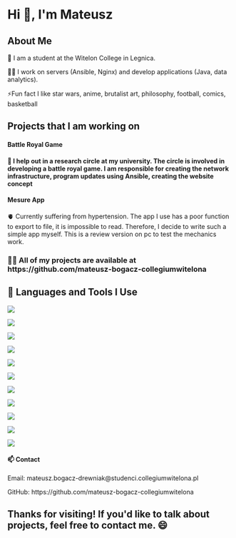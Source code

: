 <h1>Hi 👋, I'm Mateusz</h1>

<h2>About Me</h2>
<p>🚀 I am a student at the Witelon College in Legnica.</p>
<p>👨‍💻 I work on servers (Ansible, Nginx) and develop applications (Java, data analytics).</p>

<p>⚡Fun fact I like star wars, anime, brutalist art, philosophy, football, comics, basketball</p>

<h2>Projects that I am working on</h2>
<h4>Battle Royal Game<h4>
    <p>🔭 I help out in a research circle at my university. The circle is involved in developing a battle royal game. I am responsible for creating the network infrastructure, program updates using Ansible, creating the website concept</p>
<h4>Mesure App</h4>
    <p>🫀  Currently suffering from hypertension. The app I use has a poor function to export to file, it is impossible to read. Therefore, I decide to write such a simple app myself. This is a review version on pc to test the mechanics work.</p>

<h3>👨‍💻 All of my projects are available at https://github.com/mateusz-bogacz-collegiumwitelona</h3>

<h2>🚀 Languages and Tools I Use</h2>

<a target="_blank" href="https://img.shields.io/badge/c++-%2300599C.svg?style=for-the-badge&logo=c%2B%2B&logoColor=white" style="display: inline-block;"><img src="https://img.shields.io/badge/c++-%2300599C.svg?style=for-the-badge&logo=c%2B%2B&logoColor=white"/></a>

<a target="_blank" href="https://img.shields.io/badge/css3-%231572B6.svg?style=for-the-badge&logo=css3&logoColor=white" style="display: inline-block;"><img src="https://img.shields.io/badge/css3-%231572B6.svg?style=for-the-badge&logo=css3&logoColor=white"/></a>

<a target="_blank" href="https://img.shields.io/badge/mysql-4479A1.svg?style=for-the-badge&logo=mysql&logoColor=white" style="display: inline-block;"><img src="https://img.shields.io/badge/mysql-4479A1.svg?style=for-the-badge&logo=mysql&logoColor=white"/></a>

<a target="_blank" href="https://img.shields.io/badge/sqlite-%2307405e.svg?style=for-the-badge&logo=sqlite&logoColor=white" style="display: inline-block;"><img src="https://img.shields.io/badge/sqlite-%2307405e.svg?style=for-the-badge&logo=sqlite&logoColor=white"/></a>

<a target="_blank" href="https://img.shields.io/badge/Windows%20Terminal-%234D4D4D.svg?style=for-the-badge&logo=windows-terminal&logoColor=white" style="display: inline-block;"><img src="https://img.shields.io/badge/Windows%20Terminal-%234D4D4D.svg?style=for-the-badge&logo=windows-terminal&logoColor=white"/></a>

<a target="_blank" href="https://img.shields.io/badge/python-3670A0?style=for-the-badge&logo=python&logoColor=ffdd54" style="display: inline-block;"><img src="https://img.shields.io/badge/python-3670A0?style=for-the-badge&logo=python&logoColor=ffdd54"/></a>

<a target="_blank" href="https://img.shields.io/badge/html5-%23E34F26.svg?style=for-the-badge&logo=html5&logoColor=white" style="display: inline-block;"><img src="https://img.shields.io/badge/html5-%23E34F26.svg?style=for-the-badge&logo=html5&logoColor=white"/></a>

<a target="_blank" href="https://img.shields.io/badge/java-%23ED8B00.svg?style=for-the-badge&logo=openjdk&logoColor=white" style="display: inline-block;"><img src="https://img.shields.io/badge/java-%23ED8B00.svg?style=for-the-badge&logo=openjdk&logoColor=white"/></a>

<a target="_blank" href="https://img.shields.io/badge/java-%23ED8B00.svg?style=for-the-badge&logo=openjdk&logoColor=white" style="display: inline-block;"><img src="https://img.shields.io/badge/java-%23ED8B00.svg?style=for-the-badge&logo=openjdk&logoColor=white"/></a>

<a target="_blank" href="https://img.shields.io/badge/ansible-%231A1918.svg?style=for-the-badge&logo=ansible&logoColor=white" style="display: inline-block;"><img src="https://img.shields.io/badge/ansible-%231A1918.svg?style=for-the-badge&logo=ansible&logoColor=white"/></a>

<a target="_blank" href="https://img.shields.io/badge/PowerShell-%235391FE.svg?style=for-the-badge&logo=powershell&logoColor=white" style="display: inline-block;"><img src="https://img.shields.io/badge/PowerShell-%235391FE.svg?style=for-the-badge&logo=powershell&logoColor=white"/></a>


<h4>📫 Contact</h4>
<p>Email: mateusz.bogacz-drewniak@studenci.collegiumwitelona.pl<p>
<p>GitHub: https://github.com/mateusz-bogacz-collegiumwitelona<p>

<h2>Thanks for visiting! If you'd like to talk about projects, feel free to contact me. 😄</h2>
